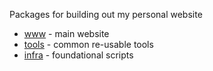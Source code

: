Packages for building out my personal website

- [www](packages/www) - main website
- [tools](packages/tools) - common re-usable tools
- [infra](packages/infra) - foundational scripts
